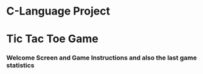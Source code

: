 <h1>C-Language Project</h1>
<h1>Tic Tac Toe Game</h1>
<h3>Welcome Screen and Game Instructions and also the last game statistics</h3>

